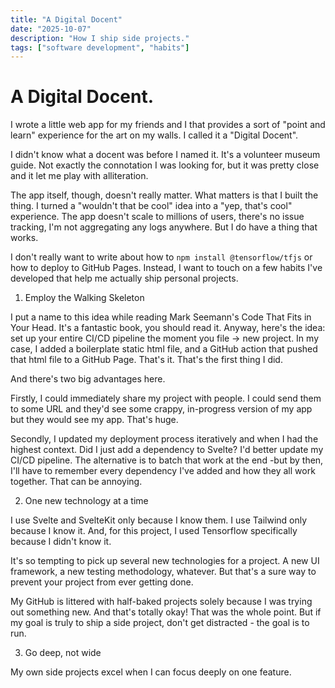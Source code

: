 ```yaml
---
title: "A Digital Docent"
date: "2025-10-07"
description: "How I ship side projects."
tags: ["software development", "habits"]
---
```


# A Digital Docent.

I wrote a little web app for my friends and I that provides a sort of "point and learn" experience for the art on my walls. I called it a "Digital Docent".

I didn't know what a docent was before I named it. It's a volunteer museum guide. Not exactly the connotation I was looking for, but it was pretty close and it let me play with alliteration.

The app itself, though, doesn't really matter. What matters is that I built the thing. I turned a "wouldn't that be cool" idea into a "yep, that's cool" experience. The app doesn't scale to millions of users, there's no issue tracking, I'm not aggregating any logs anywhere. But I do have a thing that works.

I don't really want to write about how to `npm install @tensorflow/tfjs` or how to deploy to GitHub Pages. Instead, I want to touch on a few habits I've developed that help me actually ship personal projects.

1. Employ the Walking Skeleton

I put a name to this idea while reading Mark Seemann's Code That Fits in Your Head. It's a fantastic book, you should read it. Anyway, here's the idea: set up your entire CI/CD pipeline the moment you file -> new project. In my case, I added a boilerplate static html file, and a GitHub action that pushed that html file to a GitHub Page. That's it. That's the first thing I did.

And there's two big advantages here.

Firstly, I could immediately share my project with people. I could send them to some URL and they'd see some crappy, in-progress version of my app but they would see my app. That's huge.

Secondly, I updated my deployment process iteratively and when I had the highest context. Did I just add a dependency to Svelte? I'd better update my CI/CD pipeline. The alternative is to batch that work at the end -but by then, I'll have to remember every dependency I've added and how they all work together. That can be annoying.

2. One new technology at a time

I use Svelte and SvelteKit only because I know them. I use Tailwind only because I know it. And, for this project, I used Tensorflow specifically because I didn't know it.

It's so tempting to pick up several new technologies for a project. A new UI framework, a new testing methodology, whatever. But that's a sure way to prevent your project from ever getting done.

My GitHub is littered with half-baked projects solely because I was trying out something new. And that's totally okay! That was the whole point. But if my goal is truly to ship a side project, don't get distracted - the goal is to run.

3. Go deep, not wide

My own side projects excel when I can focus deeply on one feature.